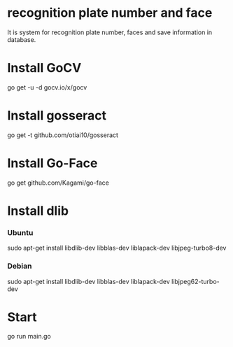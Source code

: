 # recognition plate number and face
It is system for recognition plate number, faces and save information in database.

# Install GoCV 
go get -u -d gocv.io/x/gocv
# Install gosseract
go get -t github.com/otiai10/gosseract
# Install Go-Face
go get github.com/Kagami/go-face
# Install dlib
### Ubuntu
sudo apt-get install libdlib-dev libblas-dev liblapack-dev libjpeg-turbo8-dev
### Debian
sudo apt-get install libdlib-dev libblas-dev liblapack-dev libjpeg62-turbo-dev
# Start
go run main.go